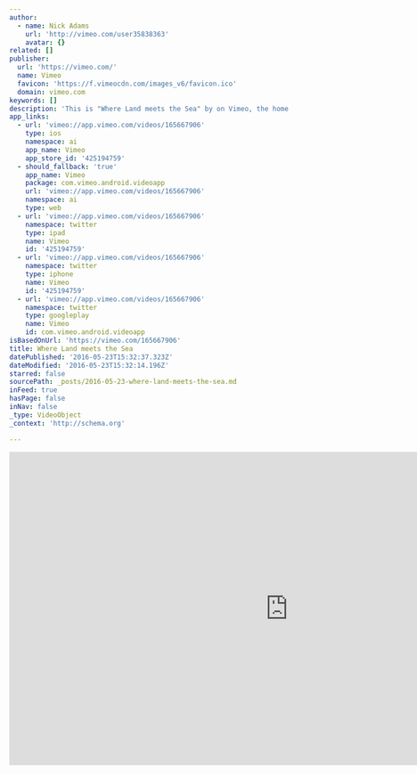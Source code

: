 ```yaml
---
author:
  - name: Nick Adams
    url: 'http://vimeo.com/user35838363'
    avatar: {}
related: []
publisher:
  url: 'https://vimeo.com/'
  name: Vimeo
  favicon: 'https://f.vimeocdn.com/images_v6/favicon.ico'
  domain: vimeo.com
keywords: []
description: 'This is "Where Land meets the Sea" by on Vimeo, the home for high quality videos and the people who love them.'
app_links:
  - url: 'vimeo://app.vimeo.com/videos/165667906'
    type: ios
    namespace: ai
    app_name: Vimeo
    app_store_id: '425194759'
  - should_fallback: 'true'
    app_name: Vimeo
    package: com.vimeo.android.videoapp
    url: 'vimeo://app.vimeo.com/videos/165667906'
    namespace: ai
    type: web
  - url: 'vimeo://app.vimeo.com/videos/165667906'
    namespace: twitter
    type: ipad
    name: Vimeo
    id: '425194759'
  - url: 'vimeo://app.vimeo.com/videos/165667906'
    namespace: twitter
    type: iphone
    name: Vimeo
    id: '425194759'
  - url: 'vimeo://app.vimeo.com/videos/165667906'
    namespace: twitter
    type: googleplay
    name: Vimeo
    id: com.vimeo.android.videoapp
isBasedOnUrl: 'https://vimeo.com/165667906'
title: Where Land meets the Sea
datePublished: '2016-05-23T15:32:37.323Z'
dateModified: '2016-05-23T15:32:14.196Z'
starred: false
sourcePath: _posts/2016-05-23-where-land-meets-the-sea.md
inFeed: true
hasPage: false
inNav: false
_type: VideoObject
_context: 'http://schema.org'

---
```

<iframe src="https://cdn.embedly.com/widgets/media.html?src=https%3A%2F%2Fplayer.vimeo.com%2Fvideo%2F165667906&amp;url=https%3A%2F%2Fvimeo.com%2F165667906&amp;image=http%3A%2F%2Fi.vimeocdn.com%2Fvideo%2F569615436_1280.jpg&amp;key=b7d04c9b404c499eba89ee7072e1c4f7&amp;type=text%2Fhtml&amp;schema=vimeo" width="1000" height="563" scrolling="no" frameborder="0" allowfullscreen="" style=""></iframe>